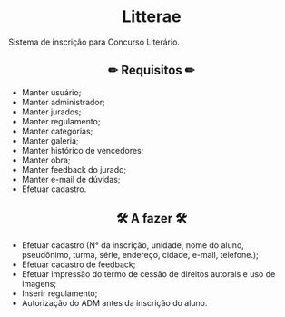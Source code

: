 <h1 align="center"> Litterae </h1>
Sistema de inscrição para Concurso Literário.

<h2 align="center"> ✏ Requisitos ✏ </h2>

- Manter usuário;
- Manter administrador;
- Manter jurados;
- Manter regulamento;
- Manter categorias;
- Manter galeria;
- Manter histórico de vencedores;
- Manter obra;
- Manter feedback do jurado;
- Manter e-mail de dúvidas;
- Efetuar cadastro.

<h2 align="center"> 🛠 A fazer 🛠 </h2>

- Efetuar cadastro (N° da inscrição, unidade, nome do aluno, pseudônimo, turma, série, endereço, cidade, e-mail, telefone.);
- Efetuar cadastro de feedback;
- Efetuar impressão do termo de cessão de direitos autorais e uso de imagens;
- Inserir regulamento;
- Autorização do ADM antes da inscrição do aluno.
